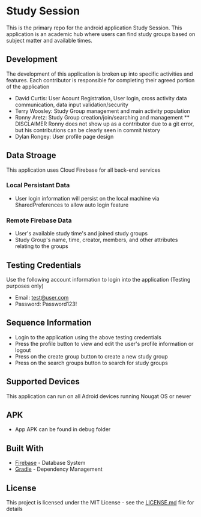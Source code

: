 # Study Session

This is the primary repo for the android application Study Session. This application is an academic hub where users can find study groups based on subject matter and available times.

## Development

The development of this application is broken up into specific activities and features. Each contributor is responsible for completing their agreed portion of the application
  * David Curtis: User Acount Registration, User login, cross activity data communication, data input validation/security 
  * Terry Woosley: Study Group management and main activity population
  * Ronny Aretz: Study Group creation/join/searching and management
  ** DISCLAIMER Ronny does not show up as a contributor due to a git error, but his contributions can be clearly seen in commit history
  * Dylan Rongey: User profile page design

## Data Stroage

This application uses Cloud Firebase for all back-end services

### Local Persistant Data
 * User login information will persist on the local machine via SharedPreferences to allow auto login feature
 
### Remote Firebase Data
 * User's available study time's and joined study groups
 * Study Group's name, time, creator, members, and other attributes relating to the groups
 
## Testing Credentials

Use the following account information to login into the application (Testing purposes only)

 * Email: test@user.com
 * Password: Password123!

## Sequence Information
 * Login to the application using the above testing credentials
 * Press the profile button to view and edit the user's profile information or logout
 * Press on the create group button to create a new study group
 * Press on the search groups button to search for study groups
 
## Supported Devices
This application can run on all Adroid devices running Nougat OS or newer

## APK
* App APK can be found in debug folder

## Built With

* [Firebase](https://firebase.google.com/) - Database System
* [Gradle](https://gradle.org/) - Dependency Management

## License

This project is licensed under the MIT License - see the [LICENSE.md](LICENSE.md) file for details

